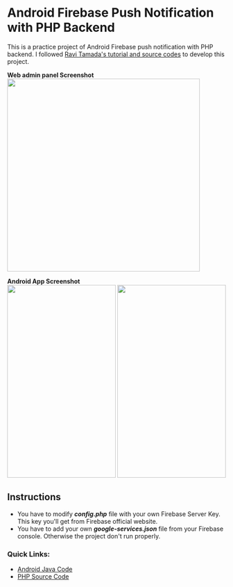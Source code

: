# Android Firebase Push Notification with PHP Backend

This is a practice project of Android Firebase push notification with PHP backend.
I followed [Ravi Tamada's tutorial and source codes](http://www.androidhive.info/2012/10/android-push-notifications-using-google-cloud-messaging-gcm-php-and-mysql/) to develop this project.

**Web admin panel Screenshot**<br>
<img src="https://raw.githubusercontent.com/hasancse91/Android-Firebase-Notification/master/data/admin_panel.png" height="444" />

**Android App Screenshot**<br>
<img src="https://raw.githubusercontent.com/hasancse91/Android-Firebase-Notification/master/data/screen1.png" width="250" height="444" />        <img src="https://raw.githubusercontent.com/hasancse91/Android-Firebase-Notification/master/data/screen2.png" width="250" height="444" />

## Instructions
- You have to modify ***config.php*** file with your own Firebase Server Key. This key you'll get from Firebase official website.
- You have to add your own ***google-services.json*** file from your Firebase console. Otherwise the project don't run properly.

### Quick Links:
- [Android Java Code](https://github.com/hasancse91/Android-Firebase-Notification-With-PHP-Backend/tree/master/AndroidFirebaseNotification)
- [PHP Source Code](https://github.com/hasancse91/Android-Firebase-Notification/tree/master/AndroidPushNotification-PHP-Backend)
